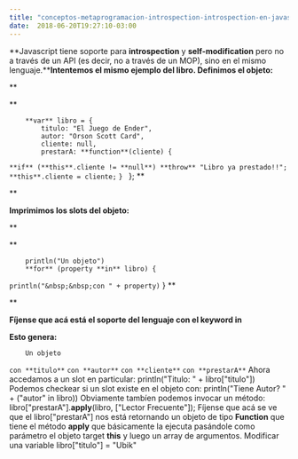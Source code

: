 ```yaml
---
title: "conceptos-metaprogramacion-introspection-introspection-en-javascript"
date:  2018-06-20T19:27:10-03:00
---
```



**Javascript tiene soporte para **introspection** y **self-modification** pero no a través de un API (es decir, no a través de un MOP), sino en el mismo lenguaje.****Intentemos el mismo ejemplo del libro. Definimos el objeto:**

**

**




        **var** libro = { 
            titulo: "El Juego de Ender",
            autor: "Orson Scott Card",  
            cliente: null,
            prestarA: **function**(cliente) {
 `**if** (**this**.cliente != **null**) **throw** "Libro ya prestado!!";`
 `**this**.cliente = cliente;`
 `} `
        };
**

**

**Imprimimos los slots del objeto:**

**

**




        

        println("Un objeto")
        **for** (property **in** libro) {
 `println("&nbsp;&nbsp;con " + property)`
        }
**

**

**Fíjense que acá está el soporte del lenguaje con el keyword in**

**Esto genera:**





        Un objeto
 `con **titulo**`
 `con **autor**`
 `con **cliente**`
 `con **prestarA**`
Ahora accedamos a un slot en particular:
        println("Titulo: " + libro["titulo"])
Podemos checkear si un slot existe en el objeto con:
        println("Tiene Autor? " + ("autor" in libro))
Obviamente tambíen podemos invocar un método:
        libro["prestarA"].**apply**(libro, ["Lector Frecuente"]);
Fíjense que acá se ve que el libro["prestarA"] nos está retornando un objeto de tipo **Function** que tiene el método **apply** que básicamente la ejecuta pasándole como parámetro el objeto target **this** y luego un array de argumentos.
Modificar una variable
        libro["titulo"] = "Ubik"